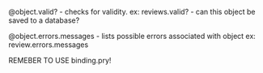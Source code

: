 @object.valid? - checks for validity.
	ex: reviews.valid? - can this object be saved to a database?

@object.errors.messages - lists possible errors associated with object
	ex: review.errors.messages

REMEBER TO USE binding.pry!

  
